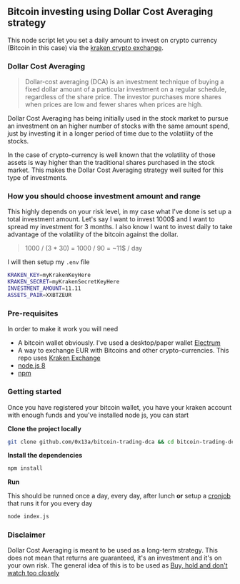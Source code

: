 ## Bitcoin investing using Dollar Cost Averaging strategy

This node script let you set a daily amount to invest on crypto currency (Bitcoin in this case) via the [kraken crypto exchange](https://kraken.com).

### Dollar Cost Averaging

> Dollar-cost averaging (DCA) is an investment technique of buying a fixed dollar amount of a particular investment on a regular schedule, regardless of the share price. The investor purchases more shares when prices are low and fewer shares when prices are high.

Dollar Cost Averaging has being initially used in the stock market to pursue an investment on an higher number of stocks with the same amount spend, just by investing it in a longer period of time due to the volatility of the stocks.

In the case of crypto-currency is well known that the volatility of those assets is way higher than the traditional shares purchased in the stock market. This makes the Dollar Cost Averaging strategy well suited for this type of investments.

### How you should choose investment amount and range
This highly depends on your risk level, in my case what I've done is set up a total investment amount.
Let's say I want to invest 1000$ and I want to spread my investment for 3 months. I also know I want to invest daily to take advantage of the volatility of the bitcoin against the dollar.

> 1000 / (3 * 30) = 1000 / 90 = ~11$ / day

I will then setup my `.env` file

```sh
KRAKEN_KEY=myKrakenKeyHere
KRAKEN_SECRET=myKrakenSecretKeyHere
INVESTMENT_AMOUNT=11.11
ASSETS_PAIR=XXBTZEUR
```

### Pre-requisites

In order to make it work you will need

- A bitcoin wallet obviously. I've used a desktop/paper wallet [Electrum](https://electrum.org)
- A way to exchange EUR with Bitcoins and other crypto-currencies. This repo uses [Kraken Exchange](https://kraken.com)
- [node.js 8](https://nodejs.org)
- [npm](https://www.npmjs.com/)

### Getting started
Once you have registered your bitcoin wallet, you have your kraken account with enough funds and you've installed node js, you can start

**Clone the project locally**
```sh
git clone github.com/0x13a/bitcoin-trading-dca && cd bitcoin-trading-dca
```

**Install the dependencies**
```sh
npm install
```

**Run**

This should be runned once a day, every day, after lunch **or** setup a [cronjob](https://www.cyberciti.biz/faq/how-do-i-add-jobs-to-cron-under-linux-or-unix-oses/) that runs it for you every day
```sh
node index.js
```

### Disclaimer

Dollar Cost Averaging is meant to be used as a long-term strategy. This does not mean that returns are guaranteed, it's an investment and it's on your own risk. The general idea of this is to be used as [Buy, hold and don't watch too closely](https://www.cnbc.com/2016/03/04/warren-buffett-buy-hold-and-dont-watch-too-closely.html)
